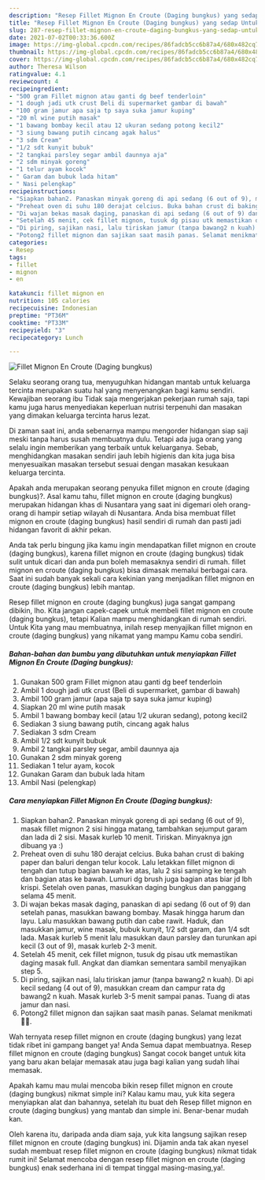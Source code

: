 ```yaml
---
description: "Resep Fillet Mignon En Croute (Daging bungkus) yang sedap Untuk Jualan"
title: "Resep Fillet Mignon En Croute (Daging bungkus) yang sedap Untuk Jualan"
slug: 287-resep-fillet-mignon-en-croute-daging-bungkus-yang-sedap-untuk-jualan
date: 2021-07-02T00:33:36.600Z
image: https://img-global.cpcdn.com/recipes/86fadcb5cc6b87a4/680x482cq70/fillet-mignon-en-croute-daging-bungkus-foto-resep-utama.jpg
thumbnail: https://img-global.cpcdn.com/recipes/86fadcb5cc6b87a4/680x482cq70/fillet-mignon-en-croute-daging-bungkus-foto-resep-utama.jpg
cover: https://img-global.cpcdn.com/recipes/86fadcb5cc6b87a4/680x482cq70/fillet-mignon-en-croute-daging-bungkus-foto-resep-utama.jpg
author: Theresa Wilson
ratingvalue: 4.1
reviewcount: 4
recipeingredient:
- "500 gram Fillet mignon atau ganti dg beef tenderloin"
- "1 dough jadi utk crust Beli di supermarket gambar di bawah"
- "100 gram jamur apa saja tp saya suka jamur kuping"
- "20 ml wine putih masak"
- "1 bawang bombay kecil atau 12 ukuran sedang potong kecil2"
- "3 siung bawang putih cincang agak halus"
- "3 sdm Cream"
- "1/2 sdt kunyit bubuk"
- "2 tangkai parsley segar ambil daunnya aja"
- "2 sdm minyak goreng"
- "1 telur ayam kocok"
- " Garam dan bubuk lada hitam"
- " Nasi pelengkap"
recipeinstructions:
- "Siapkan bahan2. Panaskan minyak goreng di api sedang (6 out of 9), masak fillet mignon 2 sisi hingga matang, tambahkan sejumput garam dan lada di 2 sisi. Masak kurleb 10 menit. Tiriskan. Minyaknya jgn dibuang ya :)"
- "Preheat oven di suhu 180 derajat celcius. Buka bahan crust di baking paper dan baluri dengan telur kocok. Lalu letakkan fillet mignon di tengah dan tutup bagian bawah ke atas, lalu 2 sisi samping ke tengah dan bagian atas ke bawah. Lumuri dg brush juga bagian atas biar jd lbh krispi. Setelah oven panas, masukkan daging bungkus dan panggang selama 45 menit."
- "Di wajan bekas masak daging, panaskan di api sedang (6 out of 9) dan setelah panas, masukkan bawang bombay. Masak hingga harum dan layu. Lalu masukkan bawang putih dan cabe rawit. Haduk, dan masukkan jamur, wine masak, bubuk kunyit, 1/2 sdt garam, dan 1/4 sdt lada. Masak kurleb 5 menit lalu masukkan daun parsley dan turunkan api kecil (3 out of 9), masak kurleb 2-3 menit."
- "Setelah 45 menit, cek fillet mignon, tusuk dg pisau utk memastikan daging masak full. Angkat dan diamkan sementara sambil menyajikan step 5."
- "Di piring, sajikan nasi, lalu tiriskan jamur (tanpa bawang2 n kuah). Di api kecil sedang (4 out of 9), masukkan cream dan campur rata dg bawang2 n kuah. Masak kurleb 3-5 menit sampai panas. Tuang di atas jamur dan nasi."
- "Potong2 fillet mignon dan sajikan saat masih panas. Selamat menikmati 🤗🍴."
categories:
- Resep
tags:
- fillet
- mignon
- en

katakunci: fillet mignon en 
nutrition: 105 calories
recipecuisine: Indonesian
preptime: "PT36M"
cooktime: "PT33M"
recipeyield: "3"
recipecategory: Lunch

---
```



![Fillet Mignon En Croute (Daging bungkus)](https://img-global.cpcdn.com/recipes/86fadcb5cc6b87a4/680x482cq70/fillet-mignon-en-croute-daging-bungkus-foto-resep-utama.jpg)

Selaku seorang orang tua, menyuguhkan hidangan mantab untuk keluarga tercinta merupakan suatu hal yang menyenangkan bagi kamu sendiri. Kewajiban seorang ibu Tidak saja mengerjakan pekerjaan rumah saja, tapi kamu juga harus menyediakan keperluan nutrisi terpenuhi dan masakan yang dimakan keluarga tercinta harus lezat.

Di zaman  saat ini, anda sebenarnya mampu mengorder hidangan siap saji meski tanpa harus susah membuatnya dulu. Tetapi ada juga orang yang selalu ingin memberikan yang terbaik untuk keluarganya. Sebab, menghidangkan masakan sendiri jauh lebih higienis dan kita juga bisa menyesuaikan masakan tersebut sesuai dengan masakan kesukaan keluarga tercinta. 



Apakah anda merupakan seorang penyuka fillet mignon en croute (daging bungkus)?. Asal kamu tahu, fillet mignon en croute (daging bungkus) merupakan hidangan khas di Nusantara yang saat ini digemari oleh orang-orang di hampir setiap wilayah di Nusantara. Anda bisa membuat fillet mignon en croute (daging bungkus) hasil sendiri di rumah dan pasti jadi hidangan favorit di akhir pekan.

Anda tak perlu bingung jika kamu ingin mendapatkan fillet mignon en croute (daging bungkus), karena fillet mignon en croute (daging bungkus) tidak sulit untuk dicari dan anda pun boleh memasaknya sendiri di rumah. fillet mignon en croute (daging bungkus) bisa dimasak memalui berbagai cara. Saat ini sudah banyak sekali cara kekinian yang menjadikan fillet mignon en croute (daging bungkus) lebih mantap.

Resep fillet mignon en croute (daging bungkus) juga sangat gampang dibikin, lho. Kita jangan capek-capek untuk membeli fillet mignon en croute (daging bungkus), tetapi Kalian mampu menghidangkan di rumah sendiri. Untuk Kita yang mau membuatnya, inilah resep menyajikan fillet mignon en croute (daging bungkus) yang nikamat yang mampu Kamu coba sendiri.

<!--inarticleads1-->

##### Bahan-bahan dan bumbu yang dibutuhkan untuk menyiapkan Fillet Mignon En Croute (Daging bungkus):

1. Gunakan 500 gram Fillet mignon atau ganti dg beef tenderloin
1. Ambil 1 dough jadi utk crust (Beli di supermarket, gambar di bawah)
1. Ambil 100 gram jamur (apa saja tp saya suka jamur kuping)
1. Siapkan 20 ml wine putih masak
1. Ambil 1 bawang bombay kecil (atau 1/2 ukuran sedang), potong kecil2
1. Sediakan 3 siung bawang putih, cincang agak halus
1. Sediakan 3 sdm Cream
1. Ambil 1/2 sdt kunyit bubuk
1. Ambil 2 tangkai parsley segar, ambil daunnya aja
1. Gunakan 2 sdm minyak goreng
1. Sediakan 1 telur ayam, kocok
1. Gunakan  Garam dan bubuk lada hitam
1. Ambil  Nasi (pelengkap)




<!--inarticleads2-->

##### Cara menyiapkan Fillet Mignon En Croute (Daging bungkus):

1. Siapkan bahan2. Panaskan minyak goreng di api sedang (6 out of 9), masak fillet mignon 2 sisi hingga matang, tambahkan sejumput garam dan lada di 2 sisi. Masak kurleb 10 menit. Tiriskan. Minyaknya jgn dibuang ya :)
1. Preheat oven di suhu 180 derajat celcius. Buka bahan crust di baking paper dan baluri dengan telur kocok. Lalu letakkan fillet mignon di tengah dan tutup bagian bawah ke atas, lalu 2 sisi samping ke tengah dan bagian atas ke bawah. Lumuri dg brush juga bagian atas biar jd lbh krispi. Setelah oven panas, masukkan daging bungkus dan panggang selama 45 menit.
1. Di wajan bekas masak daging, panaskan di api sedang (6 out of 9) dan setelah panas, masukkan bawang bombay. Masak hingga harum dan layu. Lalu masukkan bawang putih dan cabe rawit. Haduk, dan masukkan jamur, wine masak, bubuk kunyit, 1/2 sdt garam, dan 1/4 sdt lada. Masak kurleb 5 menit lalu masukkan daun parsley dan turunkan api kecil (3 out of 9), masak kurleb 2-3 menit.
1. Setelah 45 menit, cek fillet mignon, tusuk dg pisau utk memastikan daging masak full. Angkat dan diamkan sementara sambil menyajikan step 5.
1. Di piring, sajikan nasi, lalu tiriskan jamur (tanpa bawang2 n kuah). Di api kecil sedang (4 out of 9), masukkan cream dan campur rata dg bawang2 n kuah. Masak kurleb 3-5 menit sampai panas. Tuang di atas jamur dan nasi.
1. Potong2 fillet mignon dan sajikan saat masih panas. Selamat menikmati 🤗🍴.




Wah ternyata resep fillet mignon en croute (daging bungkus) yang lezat tidak ribet ini gampang banget ya! Anda Semua dapat membuatnya. Resep fillet mignon en croute (daging bungkus) Sangat cocok banget untuk kita yang baru akan belajar memasak atau juga bagi kalian yang sudah lihai memasak.

Apakah kamu mau mulai mencoba bikin resep fillet mignon en croute (daging bungkus) nikmat simple ini? Kalau kamu mau, yuk kita segera menyiapkan alat dan bahannya, setelah itu buat deh Resep fillet mignon en croute (daging bungkus) yang mantab dan simple ini. Benar-benar mudah kan. 

Oleh karena itu, daripada anda diam saja, yuk kita langsung sajikan resep fillet mignon en croute (daging bungkus) ini. Dijamin anda tak akan nyesel sudah membuat resep fillet mignon en croute (daging bungkus) nikmat tidak rumit ini! Selamat mencoba dengan resep fillet mignon en croute (daging bungkus) enak sederhana ini di tempat tinggal masing-masing,ya!.

